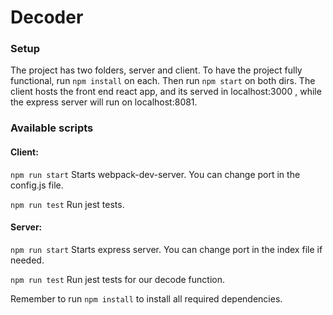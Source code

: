# Decoder

### Setup
The project has two folders, server and client. To have the project fully functional, run `npm install` on each.
Then run `npm start` on both dirs.
The client hosts the front end react app, and its served in localhost:3000 , while the express server will run on localhost:8081.

### Available scripts
#### Client:
``` npm run start ```
Starts webpack-dev-server. You can change port in the config.js file.

``` npm run test ```
Run jest tests.

#### Server:
``` npm run start ```
Starts express server. You can change port in the index file if needed.

``` npm run test ```
Run jest tests for our decode function.

Remember to run `npm install` to install all required dependencies.
